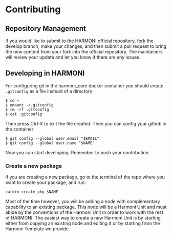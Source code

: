 # Contributing

## Repository Management

If you would like to submit to the HARMONI official repository, fork the develop branch, make your changes, and then submit a pull request to bring the new content from your fork into the official repository. The maintainers will review your update and let you know if there are any issues.

## Developing in HARMONI
For configuring git in the harmoni_core docker container you should create `.gitconfig` as a file instead of a directory:
~~~
$ cd ~
$ umount ~/.gitconfig
$ rm -rf .gitconfig
$ cat .gitconfig
~~~
Then press Ctrl-X to exit the file created. Then you can config your github in the container:
~~~
$ git config --global user.email "$EMAIL"
$ git config --global user.name "$NAME"
~~~
Now you can start developing.
Remember to push your contribution.

### Create a new package
If you are creating a new package, go to the terminal of the repo where you want to create your package, and run:
~~~
catkin create pkg $NAME
~~~

Most of the time however, you will be adding a node with complementary capability to an existing package. This node will be a Harmoni Unit and must abide by the conventions of the Harmoni Unit in order to work with the rest of HARMONI. The easiest way to create a new Harmoni Unit is by starting either from copying an existing node and editing it or by starting from the Harmoni Template we provide.